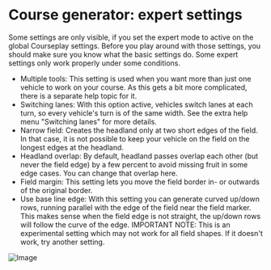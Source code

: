 # Course generator: expert settings


Some settings are only visible, if you set the expert mode to active on the global Courseplay settings.
Before you play around with those settings, you should make sure you know what the basic settings do.
Some expert settings only work properly under some conditions.

- Multiple tools: This setting is used when you want more than just one vehicle to work on your course. As this gets a bit more complicated, there is a separate help topic for it.
- Switching lanes: With this option active, vehicles switch lanes at each turn, so every vehicle's turn is of the same width. See the extra help menu "Switching lanes" for more details.
- Narrow field: Creates the headland only at two short edges of the field. In that case, it is not possible to keep your vehicle on the field on the longest edges at the headland.
- Headland overlap: By default, headland passes overlap each other (but never the field edge) by a few percent to avoid missing fruit in some edge cases. You can change that overlap here.
- Field margin: This setting lets you move the field border in- or outwards of the original border.
- Use base line edge: With this setting you can generate curved up/down rows, running parallel with the edge of the field near the field marker. This makes sense when the field edge is not straight, the up/down rows will follow the curve of the edge.
IMPORTANT NOTE: This is an experimental setting which may not work for all field shapes. If it doesn't work, try another setting.


![Image](/home/runner/work/CourseplayHelp/CourseplayHelp/baseedge_0_0_1020_545.png)

